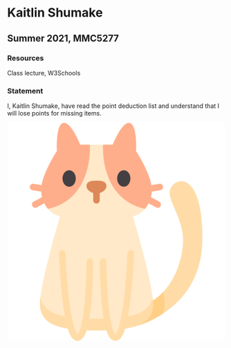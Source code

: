 # Kaitlin Shumake

## Summer 2021, MMC5277

### Resources
Class lecture, W3Schools

### Statement
I, Kaitlin Shumake, have read the point deduction list and understand that I will lose points for missing items.

![](image/cat.png)
